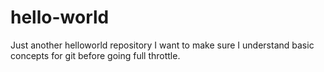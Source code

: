 # hello-world
Just another helloworld repository
I want to make sure I understand basic concepts for git before going full throttle.
